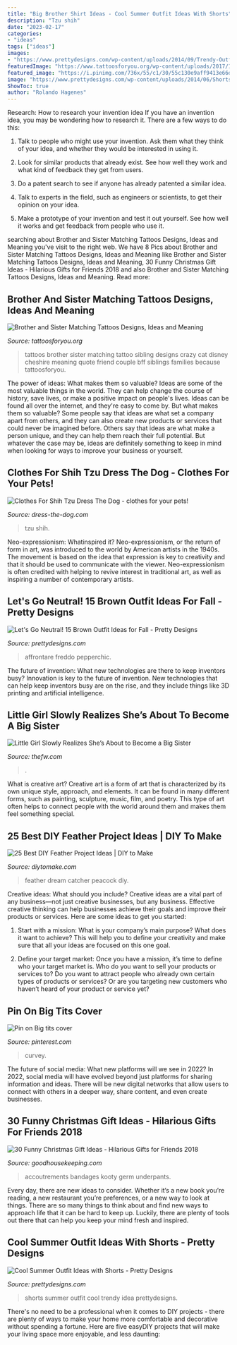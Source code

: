 ```yaml
---
title: "Big Brother Shirt Ideas - Cool Summer Outfit Ideas With Shorts"
description: "Tzu shih"
date: "2023-02-17"
categories:
- "ideas"
tags: ["ideas"]
images:
- "https://www.prettydesigns.com/wp-content/uploads/2014/09/Trendy-Outfit-Idea-for-Work.jpg"
featuredImage: "https://www.tattoosforyou.org/wp-content/uploads/2017/10/Matching-Tattoos-for-Sister-and-Brother.jpg"
featured_image: "https://i.pinimg.com/736x/55/c1/30/55c130e9aff9413e66d33d88aee196a7.jpg"
image: "https://www.prettydesigns.com/wp-content/uploads/2014/06/Shorts-1.jpg"
ShowToc: true
author: "Rolando Hagenes"
---
```



Research: How to research your invention idea
If you have an invention idea, you may be wondering how to research it. There are a few ways to do this:
1. Talk to people who might use your invention. Ask them what they think of your idea, and whether they would be interested in using it.

2. Look for similar products that already exist. See how well they work and what kind of feedback they get from users.

3. Do a patent search to see if anyone has already patented a similar idea.

4. Talk to experts in the field, such as engineers or scientists, to get their opinion on your idea.

5. Make a prototype of your invention and test it out yourself. See how well it works and get feedback from people who use it.

	

		
searching about Brother and Sister Matching Tattoos Designs, Ideas and Meaning you've visit to the right web. We have 8 Pics about Brother and Sister Matching Tattoos Designs, Ideas and Meaning like Brother and Sister Matching Tattoos Designs, Ideas and Meaning, 30 Funny Christmas Gift Ideas - Hilarious Gifts for Friends 2018 and also Brother and Sister Matching Tattoos Designs, Ideas and Meaning. Read more:
		
    
## Brother And Sister Matching Tattoos Designs, Ideas And Meaning

<img loading=lazy src="https://www.tattoosforyou.org/wp-content/uploads/2017/10/Matching-Tattoos-for-Sister-and-Brother.jpg" onerror="this.onerror=null;this.src='https://tse4.mm.bing.net/th?id=OIP.Mp9Mt8KjEKDSylac0-x19AHaJ3&amp;pid=15.1';" alt="Brother and Sister Matching Tattoos Designs, Ideas and Meaning">

_Source: tattoosforyou.org_

>tattoos brother sister matching tattoo sibling designs crazy cat disney cheshire meaning quote friend couple bff siblings families because tattoosforyou. 

	

The power of ideas: What makes them so valuable?
Ideas are some of the most valuable things in the world. They can help change the course of history, save lives, or make a positive impact on people's lives. Ideas can be found all over the internet, and they're easy to come by. But what makes them so valuable? Some people say that ideas are what set a company apart from others, and they can also create new products or services that could never be imagined before. Others say that ideas are what make a person unique, and they can help them reach their full potential. But whatever the case may be, ideas are definitely something to keep in mind when looking for ways to improve your business or yourself.

    
## Clothes For Shih Tzu Dress The Dog - Clothes For Your Pets!

<img loading=lazy src="http://dress-the-dog.com/wp-content/uploads/2016/06/Clothes-For-Shih-Tzu-1.jpg" onerror="this.onerror=null;this.src='https://tse2.mm.bing.net/th?id=OIP.gGPvCb09afmF6Eyr8h1dcgHaHm&amp;pid=15.1';" alt="Clothes For Shih Tzu Dress The Dog - clothes for your pets!">

_Source: dress-the-dog.com_

>tzu shih. 

	

Neo-expressionism: Whatinspired it?
Neo-expressionism, or the return of form in art, was introduced to the world by American artists in the 1940s. The movement is based on the idea that expression is key to creativity and that it should be used to communicate with the viewer. Neo-expressionism is often credited with helping to revive interest in traditional art, as well as inspiring a number of contemporary artists.

    
## Let&#039;s Go Neutral! 15 Brown Outfit Ideas For Fall - Pretty Designs

<img loading=lazy src="https://www.prettydesigns.com/wp-content/uploads/2014/09/Trendy-Outfit-Idea-for-Work.jpg" onerror="this.onerror=null;this.src='https://tse4.mm.bing.net/th?id=OIP.oXaiAFoax4eMwLVW0P-FowHaK3&amp;pid=15.1';" alt="Let&#039;s Go Neutral! 15 Brown Outfit Ideas for Fall - Pretty Designs">

_Source: prettydesigns.com_

>affrontare freddo pepperchic. 

	

The future of invention: What new technologies are there to keep inventors busy?
Innovation is key to the future of invention. New technologies that can help keep inventors busy are on the rise, and they include things like 3D printing and artificial intelligence.

    
## Little Girl Slowly Realizes She’s About To Become A Big Sister

<img loading=lazy src="https://townsquare.media/site/341/files/2012/04/big-sister.jpg?w=1200&amp;h=0&amp;zc=1&amp;s=0&amp;a=t&amp;q=89" onerror="this.onerror=null;this.src='https://tse1.mm.bing.net/th?id=OIP.M3dbKhTnFKofJewZ74yJPgHaE8&amp;pid=15.1';" alt="Little Girl Slowly Realizes She’s About to Become a Big Sister">

_Source: thefw.com_

>. 

	

What is creative art?
Creative art is a form of art that is characterized by its own unique style, approach, and elements. It can be found in many different forms, such as painting, sculpture, music, film, and poetry. This type of art often helps to connect people with the world around them and makes them feel something special.

    
## 25 Best DIY Feather Project Ideas | DIY To Make

<img loading=lazy src="http://www.diytomake.com/wp-content/uploads/2017/05/Peacock-Feather-Dream-Catcher.jpg" onerror="this.onerror=null;this.src='https://tse4.mm.bing.net/th?id=OIP.LPpD-cCxQpADliYiLEgctwHaLH&amp;pid=15.1';" alt="25 Best DIY Feather Project Ideas | DIY to Make">

_Source: diytomake.com_

>feather dream catcher peacock diy. 

	

Creative ideas: What should you include?
Creative ideas are a vital part of any business—not just creative businesses, but any business. Effective creative thinking can help businesses achieve their goals and improve their products or services. Here are some ideas to get you started:
1. Start with a mission: What is your company’s main purpose? What does it want to achieve? This will help you to define your creativity and make sure that all your ideas are focused on this one goal.

2. Define your target market: Once you have a mission, it’s time to define who your target market is. Who do you want to sell your products or services to? Do you want to attract people who already own certain types of products or services? Or are you targeting new customers who haven’t heard of your product or service yet?

    
## Pin On Big Tits Cover

<img loading=lazy src="https://i.pinimg.com/736x/55/c1/30/55c130e9aff9413e66d33d88aee196a7.jpg" onerror="this.onerror=null;this.src='https://tse4.mm.bing.net/th?id=OIP.PbHkCU68CphOUfhVmcEPPAHaLH&amp;pid=15.1';" alt="Pin on Big tits cover">

_Source: pinterest.com_

>curvey. 

	

The future of social media: What new platforms will we see in 2022?
In 2022, social media will have evolved beyond just platforms for sharing information and ideas. There will be new digital networks that allow users to connect with others in a deeper way, share content, and even create businesses.

    
## 30 Funny Christmas Gift Ideas - Hilarious Gifts For Friends 2018

<img loading=lazy src="https://hips.hearstapps.com/vader-prod.s3.amazonaws.com/1536614042-publictoilet-1536614018.jpg?crop=1xw:1xh;center,top&amp;resize=480:*" onerror="this.onerror=null;this.src='https://tse4.mm.bing.net/th?id=OIP.jr3TZBR6I9J1QHIFgO4pjwAAAA&amp;pid=15.1';" alt="30 Funny Christmas Gift Ideas - Hilarious Gifts for Friends 2018">

_Source: goodhousekeeping.com_

>accoutrements bandages kooty germ underpants. 

	

Every day, there are new ideas to consider. Whether it’s a new book you’re reading, a new restaurant you’re preferences, or a new way to look at things. There are so many things to think about and find new ways to approach life that it can be hard to keep up. Luckily, there are plenty of tools out there that can help you keep your mind fresh and inspired.

    
## Cool Summer Outfit Ideas With Shorts - Pretty Designs

<img loading=lazy src="https://www.prettydesigns.com/wp-content/uploads/2014/06/Shorts-1.jpg" onerror="this.onerror=null;this.src='https://tse2.mm.bing.net/th?id=OIP.-koXI9mOxJFMsxpaOdMyvgHaK3&amp;pid=15.1';" alt="Cool Summer Outfit Ideas with Shorts - Pretty Designs">

_Source: prettydesigns.com_

>shorts summer outfit cool trendy idea prettydesigns. 

	

There's no need to be a professional when it comes to DIY projects - there are plenty of ways to make your home more comfortable and decorative without spending a fortune. Here are five easyDIY projects that will make your living space more enjoyable, and less daunting: 

